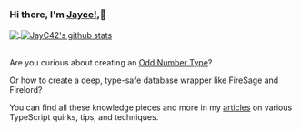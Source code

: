 ### Hi there, I'm [Jayce!](https://JayC42.github.io),👋

<!--
**JayC42/JayC42** is a ✨ _special_ ✨ repository because its `README.md` (this file) appears on your GitHub profile.

Here are some ideas to get you started:

- 🔭 I’m currently working on ...
- 🌱 I’m currently learning ...
- 👯 I’m looking to collaborate on ...
- 🤔 I’m looking for help with ...
- 💬 Ask me about ...
- 📫 How to reach me: ...
- 😄 Pronouns: ...
- ⚡ Fun fact: ...
-->

<a href="https://github.com/JayC42/github-readme-stats">
  <img align="center" src="https://github-readme-stats.vercel.app/api/top-langs/?username=JayC42&theme=radical&count_private=true" />
</a>
<a href="https://github.com/JayC42/github-readme-stats">
  <img align="center" src="https://github-readme-stats.vercel.app/api?username=JayC42&show_icons=true&theme=radical&line_height=27&count_private=true" alt="JayC42's github stats" />
</a>
<br/>
<br/>

<!-- [![Jayce's wakatime stats](https://github-readme-stats.vercel.app/api/wakatime?username=JayC42)](https://github.com/anuraghazra/github-readme-stats) -->

Are you curious about creating an [Odd Number Type](https://dev.to/JayC42/typescript-odd-number-type-1fj)?

Or how to create a deep, type-safe database wrapper like FireSage and Firelord? 

You can find all these knowledge pieces and more in my [articles](https://dev.to/dashboard) on various TypeScript quirks, tips, and techniques.



